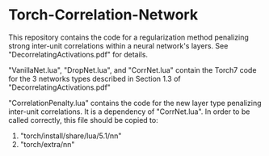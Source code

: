 # Torch-Correlation-Network

This repository contains the code for a regularization method penalizing strong inter-unit correlations within a neural network's layers. See "DecorrelatingActivations.pdf" for details.

"VanillaNet.lua", "DropNet.lua", and "CorrNet.lua" contain the Torch7 code for the 3 networks types described in Section 1.3 of "DecorrelatingActivations.pdf"

"CorrelationPenalty.lua" contains the code for the new layer type penalizing inter-unit correlations. It is a dependency of "CorrNet.lua". In order to be called correctly, this file should be copied to:

1. "torch/install/share/lua/5.1/nn"
2. "torch/extra/nn"
